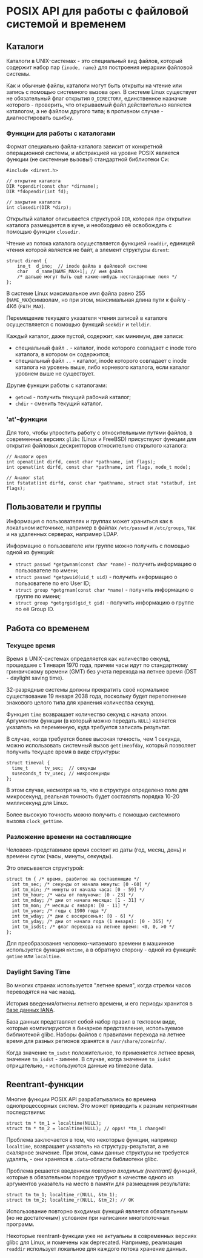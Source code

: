 # POSIX API для работы с файловой системой и временем

## Каталоги

Каталоги в UNIX-системах - это специальный вид файлов, который содержит набор пар `{inode, name}` для построения иерархии файловой системы.

Как и обычные файлы, каталоги могут быть открыты на чтение или запись с помощью системного вызова `open`. В системе Linux существует не обязательный флаг открытия `O_DIRECTORY`, единственное назначие которого - проверить, что открываемый файл действительно является каталогом, а не файлом другого типа; в противном случае - диагностировать ошибку.

### Функции для работы с каталогами

Формат специально файла-каталога зависит от конкретной операционной системы, и абстракцией на уровне POSIX является функции (не системные вызовы!) стандартной библиотеки Си:

```
#include <dirent.h>

// открытие каталога
DIR *opendir(const char *dirname);
DIR *fdopendir(int fd);

// закрытие каталога
int closedir(DIR *dirp);
```

Открытый каталог описывается структурой `DIR`, которая при открытии каталога размещается в куче, и необходимо её освобождать с помощью функции `closedir`.

Чтение из потока каталога осуществляется функцией `readdir`, единицей чтения которой является не байт, а элемент структуры `dirent`:
```
struct dirent {
    ino_t  d_ino;  // inode файла в файловой системе
    char   d_name[NAME_MAX+1]; // имя файла
    /* дальше могут быть ещё какие-нибудь нестандартные поля */
};
```
В системе Linux максимальное имя файла равно 255 (`NAME_MAX`)символам, но при этом, максимальная длина пути к файлу - 4Кб (`PATH_MAX`).

Перемещение текущего указателя чтения записей в каталоге осуществляется с помощью функций `seekdir` и `telldir`.

Каждый каталог, даже пустой, содержит, как минимум, две записи:
 * специальный файл `.` - каталог, inode которого совпадает с inode того каталога, в котором он содержится;
 * специальный файл `..` - каталог, inode которого совпадает с inode каталога на уровень выше, либо корневого каталога, если каталог уровнем выше не существует.

Другие функции работы с каталогами:

 * `getcwd` - получить текущий рабочий каталог;
 * `chdir` - сменить текущий каталог.


### 'at'-функции

Для того, чтобы упростить работу с относительными путями файлов, в современных версиях `glibc` (Linux и FreeBSD) присуствуют функции для открытия файловых дескрипторов относительно открытого каталога:

```
// Аналоги open
int openat(int dirfd, const char *pathname, int flags);
int openat(int dirfd, const char *pathname, int flags, mode_t mode);

// Аналог stat
int fstatat(int dirfd, const char *pathname, struct stat *statbuf, int flags);
```

## Пользователи и группы

Информация о пользователях и группах может храниться как в локальном источнике, например в файлах `/etc/passwd` и `/etc/groups`, так и на удаленных серверах, например LDAP.

Информацию о пользователе или группе можно получить с помощью одной из функций:
 * `struct passwd *getpwnam(const char *name)` - получить информацию о пользователе по имени;
 * `struct passwd *getpwuid(uid_t uid)` - получить информацию о пользователе по его User ID;
 * `struct group *getgrnam(const char *name)` -  получить информацию о группе по имени;
 * `struct group *getgrgid(gid_t gid)` - получить информацию о группе по её Group ID.


## Работа со временем

### Текущее время

Время в UNIX-системах определяется как количество секунд, прошедшее с 1 января 1970 года, причем часы идут по стандартному гринвичскому времени (GMT) без учета перехода на летнее время (DST - daylight saving time).

32-разрядные системы должны прекратить своё нормальное существование 19 января 2038 года, поскольку будет переполнение знакового целого типа для хранения количества секунд.

Функция `time` возвращает количество секунд с начала эпохи. Аргументом функции (в который можно передать `NULL`) является указатель на переменную, куда требуется записать результат.

В случае, когда требуется более высокая точность, чем 1 секунда, можно использовать системный вызов `gettimeofday`, который позволяет получить текущее время в виде структуры:
```
struct timeval {
  time_t      tv_sec;  // секунды
  suseconds_t tv_usec; // микросекунды
};
```

В этом случае, несмотря на то, что в структуре определено поле для микросекунд, реальная точность будет составлять порядка 10-20 миллисекунд для Linux.

Более высокую точность можно получить с помощью системного вызова `clock_gettime`.


### Разложение времени на составляющие

Человеко-представимое время состоит из даты (год, месяц, день) и времени суток (часы, минуты, секунды).

Это описывается структурой:
```
struct tm { /* время, разбитое на составляющие */
  int tm_sec; /* секунды от начала минуты: [0 -60] */
  int tm_min; /* минуты от начала часа: [0 - 59] */
  int tm_hour; /* часы от полуночи: [0 - 23] */
  int tm_mday; /* дни от начала месяца: [1 - 31] */
  int tm_mon; /* месяцы с января: [0 - 11] */
  int tm_year; /* годы с 1900 года */
  int tm_wday; /* дни с воскресенья: [0 - 6] */
  int tm_yday; /* дни от начала года (1 января): [0 - 365] */
  int tm_isdst; /* флаг перехода на летнее время: <0, 0, >0 */
};
```
Для преобразования человеко-читаемого времени в машинное используется функция `mktime`, а в обратную сторону - одной из функций: `gmtime` или `localtime`.


### Daylight Saving Time

Во многих странах используется "летнее время", когда стрелки часов переводятся на час назад.

История введения/отмены летнего времени, и его периоды хранится в [базе данных IANA](https://data.iana.org/time-zones/tz-link.html).

База данных представляет собой набор правил в тектовом виде, которые компилируются в бинарное представление, используемое библиотекой glibc. Наборы файлов с правилами перехода на летнее время для разных регионов хранятся в `/usr/share/zoneinfo/`.

Когда значение `tm_isdst` положительное, то применяется летнее время, значение `tm_isdst` - зимнее. В случае, когда значение `tm_isdst` отрицательно, - используются данные из timezone data.


## Reentrant-функции

Многие функции POSIX API разрабатывались во времена однопроцессорных систем. Это может приводить к разным неприятным последствиям:

```
struct tm * tm_1 = localtime(NULL);
struct tm * tm_2 = localtime(NULL); // opps! *tm_1 changed!
```

Проблема заключается в том, что некоторые функции, например `localtime`, возвращает указатель на структуру-результат, а не скалярное значение. При этом, сами данные структуры не требуется удалять, - они хранятся в `.data`-области библиотеки glibc.

Проблема решается введением *повторно входимых (reentrant)* функций, которые в обязательном порядке трубуют в качестве одного из аргументов указатель на место в памяти для размещения результата:
```
struct tm tm_1; localtime_r(NULL, &tm_1);
struct tm tm_2; localtime_r(NULL, &tm_2); // OK
```

Использование повторно входимых функций является обязательным (но не достаточным) условием при написании многопоточных программ.

Некоторые reentrant-функции уже не актуальны в современных версиях glibc для Linux, и помечены как deprecated. Например, реализация `readdir` использует локальное для каждого потока хранение данных. 
